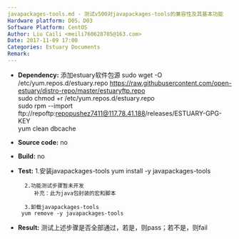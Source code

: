 ```yaml
---
javapackages-tools.md - 测试v500对javapackages-tools的兼容性及其基本功能
Hardware platform: D05，D03
Software Platform: CentOS
Author: Liu Caili <meili760628705@163.com>  
Date: 2017-11-09 17:00
Categories: Estuary Documents  
Remark:
---
```

- **Dependency:**
    添加estuary软件包源
       sudo wget -O /etc/yum.repos.d/estuary.repo https://raw.githubusercontent.com/open-estuary/distro-repo/master/estuaryftp.repo     
       sudo chmod +r /etc/yum.repos.d/estuary.repo               
       sudo rpm --import ftp://repoftp:repopushez7411@117.78.41.188/releases/ESTUARY-GPG-KEY               
       yum clean dbcache

- **Source code:**
    no

- **Build:**
    no

- **Test:**
    	1.安装javapackages-tools
       	yum install -y javapackages-tools
     
      	2.功能测试步骤暂未开发
      	   补充：此为java包封装的宏和脚本
      	
     	3.卸载javapackages-tools
       yum remove -y javapackages-tools
  
- **Result:**
      测试上述步骤是否全部通过，若是，则pass；若不是，则fail